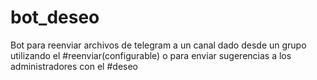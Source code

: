 # bot_deseo
Bot para reenviar archivos de telegram a un canal dado desde un grupo utilizando el #reenviar(configurable) o para enviar sugerencias a los administradores con el #deseo
